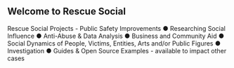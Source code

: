 ## Welcome to Rescue Social
Rescue Social Projects - Public Safety Improvements ● Researching Social Influence ● Anti-Abuse & Data Analysis ● Business and Community Aid ● Social Dynamics of People, Victims, Entities, Arts and/or Public Figures
● Investigation
● Guides & Open Source Examples - available to impact other cases
